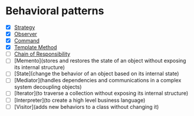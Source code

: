 # Behavioral patterns

- [x] [Strategy](./1-strategy/strategy.md)
- [x] [Observer](./2-observer/observer.md)
- [x] [Command](./3-command/command.md)
- [x] [Template Method](./4-template-method/template-method.md)
- [ ] [Chain of Responsibility](./5-chain-of-responsibility/chain-of-responsibility.md)
- [ ] [Memento](stores and restores the state of an object without exposing its internal structure)
- [ ] [State](change the behavior of an object based on its internal state)
- [ ] [Mediator](handles dependencies and communications in a complex system decoupling objects)
- [ ] [Iterator](to traverse a collection without exposing its internal structure)
- [ ] [Interpreter](to create a high level business language)
- [ ] [Visitor](adds new behaviors to a class without changing it)
